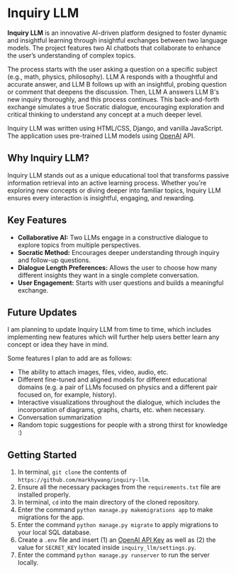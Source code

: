 # Inquiry LLM  

**Inquiry LLM** is an innovative AI-driven platform designed to foster dynamic and insightful learning through insightful exchanges between two language models. The project features two AI chatbots that collaborate to enhance the user’s understanding of complex topics.

The process starts with the user asking a question on a specific subject (e.g., math, physics, philosophy). LLM A responds with a thoughtful and accurate answer, and LLM B follows up with an insightful, probing question or comment that deepens the discussion. Then, LLM A answers LLM B's new inquiry thoroughly, and this process continues. This back-and-forth exchange simulates a true Socratic dialogue, encouraging exploration and critical thinking to understand any concept at a much deeper level.

Inquiry LLM was written using HTML/CSS, Django, and vanilla JavaScript. The application uses pre-trained LLM models using [OpenAI](https://github.com/OPENAI) API.

## Why Inquiry LLM?
Inquiry LLM stands out as a unique educational tool that transforms passive information retrieval into an active learning process. Whether you're exploring new concepts or diving deeper into familiar topics, Inquiry LLM ensures every interaction is insightful, engaging, and rewarding.

## Key Features
- **Collaborative AI:** Two LLMs engage in a constructive dialogue to explore topics from multiple perspectives.
- **Socratic Method:** Encourages deeper understanding through inquiry and follow-up questions.
- **Dialogue Length Preferences:** Allows the user to choose how many different insights they want in a single complete conversation.
- **User Engagement:** Starts with user questions and builds a meaningful exchange.

## Future Updates
I am planning to update Inquiry LLM from time to time, which includes implementing new features which will further help users better learn any concept or idea they have in mind.

Some features I plan to add are as follows:
- The ability to attach images, files, video, audio, etc.
- Different fine-tuned and aligned models for different educational domains (e.g. a pair of LLMs focused on physics and a different pair focused on, for example, history).
- Interactive visualizations throughout the dialogue, which includes the incorporation of diagrams, graphs, charts, etc. when necessary.
- Conversation summarization
- Random topic suggestions for people with a strong thirst for knowledge :)

## Getting Started
1. In terminal, ```git clone``` the contents of ```https://github.com/markhywang/inquiry-llm```.
2. Ensure all the necessary packages from the ```requirements.txt``` file are installed properly.
3. In terminal, ```cd``` into the main directory of the cloned repository.
4. Enter the command ```python manage.py makemigrations app``` to make migrations for the app.
5. Enter the command ```python manage.py migrate``` to apply migrations to your local SQL database.
6. Create a ```.env``` file and insert (1) an [OpenAI API Key](https://openai.com/index/openai-api/) as well as (2) the value for ```SECRET_KEY``` located inside ```inquiry_llm/settings.py```.
7. Enter the command ```python manage.py runserver``` to run the server locally.
